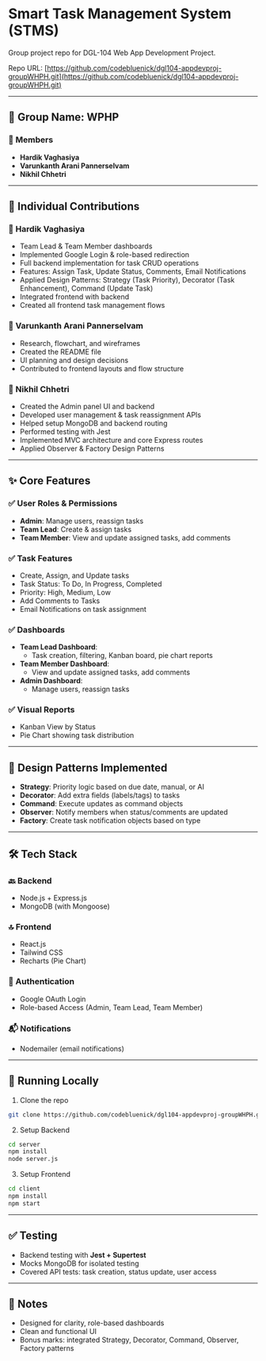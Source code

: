 # Smart Task Management System (STMS)

Group project repo for DGL-104 Web App Development Project.

Repo URL: [https://github.com/codebluenick/dgl104-appdevproj-groupWHPH.git](https://github.com/codebluenick/dgl104-appdevproj-groupWHPH.git)

---

## 👥 Group Name: WPHP

### 👤 Members
- **Hardik Vaghasiya**
- **Varunkanth Arani Pannerselvam**
- **Nikhil Chhetri**

---

## 🔧 Individual Contributions

### 🔹 Hardik Vaghasiya
- Team Lead & Team Member dashboards
- Implemented Google Login & role-based redirection
- Full backend implementation for task CRUD operations
- Features: Assign Task, Update Status, Comments, Email Notifications
- Applied Design Patterns: Strategy (Task Priority), Decorator (Task Enhancement), Command (Update Task)
- Integrated frontend with backend
- Created all frontend task management flows

### 🔹 Varunkanth Arani Pannerselvam
- Research, flowchart, and wireframes
- Created the README file
- UI planning and design decisions
- Contributed to frontend layouts and flow structure

### 🔹 Nikhil Chhetri
- Created the Admin panel UI and backend
- Developed user management & task reassignment APIs
- Helped setup MongoDB and backend routing
- Performed testing with Jest
- Implemented MVC architecture and core Express routes
- Applied Observer & Factory Design Patterns

---

## ✨ Core Features

### ✅ User Roles & Permissions
- **Admin**: Manage users, reassign tasks
- **Team Lead**: Create & assign tasks
- **Team Member**: View and update assigned tasks, add comments

### ✅ Task Features
- Create, Assign, and Update tasks
- Task Status: To Do, In Progress, Completed
- Priority: High, Medium, Low
- Add Comments to Tasks
- Email Notifications on task assignment

### ✅ Dashboards
- **Team Lead Dashboard**:
  - Task creation, filtering, Kanban board, pie chart reports
- **Team Member Dashboard**:
  - View and update assigned tasks, add comments
- **Admin Dashboard**:
  - Manage users, reassign tasks

### ✅ Visual Reports
- Kanban View by Status
- Pie Chart showing task distribution

---

## 🧠 Design Patterns Implemented
- **Strategy**: Priority logic based on due date, manual, or AI
- **Decorator**: Add extra fields (labels/tags) to tasks
- **Command**: Execute updates as command objects
- **Observer**: Notify members when status/comments are updated
- **Factory**: Create task notification objects based on type

---

## 🛠️ Tech Stack

### 🔙 Backend
- Node.js + Express.js
- MongoDB (with Mongoose)

### 🔝 Frontend
- React.js
- Tailwind CSS
- Recharts (Pie Chart)

### 🔐 Authentication
- Google OAuth Login
- Role-based Access (Admin, Team Lead, Team Member)

### 📬 Notifications
- Nodemailer (email notifications)

---

## 🚀 Running Locally

1. Clone the repo
```bash
git clone https://github.com/codebluenick/dgl104-appdevproj-groupWHPH.git
```

2. Setup Backend
```bash
cd server
npm install
node server.js
```

3. Setup Frontend
```bash
cd client
npm install
npm start
```

---

## ✅ Testing
- Backend testing with **Jest + Supertest**
- Mocks MongoDB for isolated testing
- Covered API tests: task creation, status update, user access

---

## 📌 Notes
- Designed for clarity, role-based dashboards
- Clean and functional UI
- Bonus marks: integrated Strategy, Decorator, Command, Observer, Factory patterns

